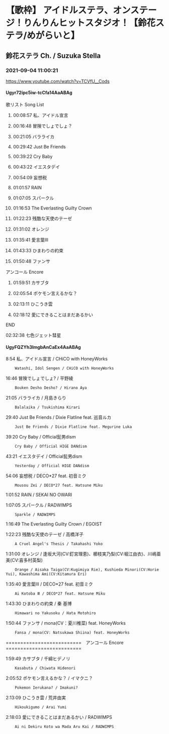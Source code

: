 # 【歌枠】 アイドルステラ、オンステージ！りんりんヒットスタジオ！【鈴花ステラ/めがらいと】
## 鈴花ステラ Ch. / Suzuka Stella
### 2021-09-04 11:00:21
https://www.youtube.com/watch?v=TCVfU__Cods
#### Ugyr72ipc5iw-tcCfa14AaABAg
歌リスト  Song List

01.  00:08:57  私、アイドル宣言

02.  00:16:48  冒険でしょでしょ？

03.  00:21:05  バラライカ

04.  00:29:42  Just Be Friends

05.  00:39:22  Cry Baby

06.  00:43:22  イエスタデイ

07.  00:54:09  妄想税

08.  01:01:57  RAIN

09.  01:07:05  スパークル

10.  01:16:53  The Everlasting Guilty Crown

11.  01:22:23  残酷な天使のテーゼ

12.  01:31:02  オレンジ

13.  01:35:41  愛言葉Ⅲ

14.  01:43:33  ひまわりの約束

15.  01:50:48  ファンサ



アンコール  Encore

01.  01:59:51  カサブタ

02.  02:05:54  ポケモン言えるかな？

03.  02:13:11  ひこうき雲

04.  02:18:12  愛にできることはまだあるかい



END

02:32:38  七色ジェット彗星

#### UgyFQZYh3lmgbAnCaEx4AaABAg
8:54	私、アイドル宣言 / CHiCO with HoneyWorks

		Watashi, Idol Sengen / CHiCO with HoneyWorks



16:46	冒険でしょでしょ? / 平野綾

		Bouken Desho Desho? / Hirano Aya



21:05	バラライカ / 月島きらり

		Balalaika / Tsukishima Kirari



29:40	Just Be Friends / Dixie Flatline feat. 巡音ルカ

		Just Be Friends / Dixie Flatline feat. Megurine Luka



39:20	Cry Baby / Official髭男dism

		Cry Baby / Official HIGE DANdism



43:21	イエスタデイ / Official髭男dism

		Yesterday / Official HIGE DANdism



54:06	妄想税 / DECO*27 feat. 初音ミク

		Mousou Zei / DECO*27 feat. Hatsune Miku



1:01:52	RAIN / SEKAI NO OWARI



1:07:05	スパークル / RADWIMPS

		Sparkle / RADWIMPS



1:16:49	The Everlasting Guilty Crown / EGOIST



1:22:23	残酷な天使のテーゼ / 高橋洋子

		A Cruel Angel's Thesis / Takahashi Yoko



1:31:00	オレンジ / 逢坂大河(CV:釘宮理恵)、櫛枝実乃梨(CV:堀江由衣)、川嶋亜美(CV:喜多村英梨)

		Orange / Aisaka Taiga(CV:Kugimiya Rie), Kushieda Minori(CV:Horie Yui), Kawashima Ami(CV:Kitamura Eri)



1:35:40	愛言葉Ⅲ / DECO*27 feat. 初音ミク

		Ai Kotoba Ⅲ / DECO*27 feat. Hatsune Miku



1:43:30	ひまわりの約束 / 秦 基博

		Himawari no Yakusoku / Hata Motohiro



1:50:44	ファンサ / mona(CV：夏川椎菜) feat. HoneyWorks

		Fansa / mona(CV: Natsukawa Shiina) feat. HoneyWorks



==========================　アンコール  Encore　==========================



1:59:49	カサブタ / 千綿ヒデノリ

		Kasabuta / Chiwata Hidenori



2:05:52	ポケモン言えるかな？ / イマクニ？

		Pokemon Ierukana? / Imakuni?



2:13:09	ひこうき雲 / 荒井由実

		Hikoukigumo / Arai Yumi



2:18:03	愛にできることはまだあるかい / RADWIMPS

		Ai ni Dekiru Koto wa Mada Aru Kai / RADWIMPS

